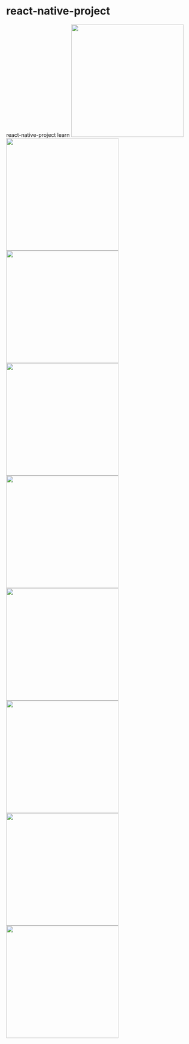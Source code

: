 # react-native-project
react-native-project learn
<img src="https://raw.githubusercontent.com/kix2204/images/master/introduce/react-native/react-native-index.png" width=300/>
<img src="https://raw.githubusercontent.com/kix2204/images/master/introduce/react-native/react-native-stopwatch.png" width=300/>
<img src="https://raw.githubusercontent.com/kix2204/images/master/introduce/react-native/react-native-tabbar.png" width=300/>
<img src="https://raw.githubusercontent.com/kix2204/images/master/introduce/react-native/react-native-adjustprogress.png" width=300/>
<img src="https://raw.githubusercontent.com/kix2204/images/master/introduce/react-native/react-native-datepicker.png" width=300/>
<img src="https://raw.githubusercontent.com/kix2204/images/master/introduce/react-native/react-native-changetime.png" width=300/>
<img src="https://raw.githubusercontent.com/kix2204/images/master/introduce/react-native/react-native-getlocation.png" width=300/>
<img src="https://raw.githubusercontent.com/kix2204/images/master/introduce/react-native/react-native-webview.png" width=300/>
<img src="https://raw.githubusercontent.com/kix2204/images/master/introduce/react-native/react-native-diarylist.png" width=300/>
